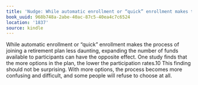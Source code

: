 ```yaml
---
title: 'Nudge: While automatic enrollment or “quick” enrollment makes the p…'
book_uuid: 968b748a-2abe-40ac-87c5-40ea4c7c6524
location: '1837'
source: kindle
---
```


While automatic enrollment or “quick” enrollment makes the process of joining a retirement plan less daunting, expanding the number of funds available to participants can have the opposite effect. One study finds that the more options in the plan, the lower the participation rates.10 This finding should not be surprising. With more options, the process becomes more confusing and difficult, and some people will refuse to choose at all.